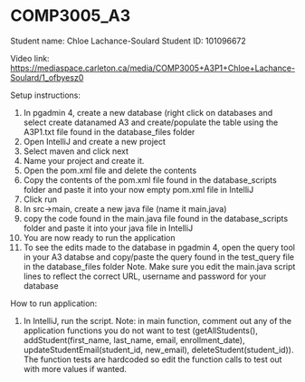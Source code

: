 # COMP3005_A3
Student name: Chloe Lachance-Soulard
Student ID: 101096672

Video link: https://mediaspace.carleton.ca/media/COMP3005+A3P1+Chloe+Lachance-Soulard/1_ofbyesz0

Setup instructions:
1. In pgadmin 4, create a new database (right click on databases and select create datanamed A3 and create/populate the table using the A3P1.txt file found in the database_files folder
2. Open IntelliJ and create a new project
3. Select maven and click next
4. Name your project and create it.
5. Open the pom.xml file and delete the contents
6. Copy the contents of the pom.xml file found in the database_scripts folder and paste it into your now empty pom.xml file in IntelliJ
7. Click run
8. In src->main, create a new java file (name it main.java)
9. copy the code found in the main.java file found in the database_scripts folder and paste it into your java file in IntelliJ
10. You are now ready to run the application
11. To see the edits made to the database in pgadmin 4, open the query tool in your A3 databse and copy/paste the query found in the test_query file in the database_files folder
Note. Make sure you edit the main.java script lines to reflect the correct URL, username and password for your database 

How to run application:
1. In IntelliJ, run the script.
Note: in main function, comment out any of the application functions you do not want to test (getAllStudents(), addStudent(first_name, last_name, email, enrollment_date), updateStudentEmail(student_id, new_email), deleteStudent(student_id)). The function tests are hardcoded so edit the function calls to test out with more values if wanted.  
